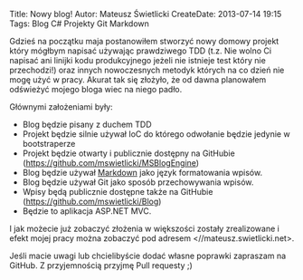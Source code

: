 Title: Nowy blog!
Autor: Mateusz Świetlicki
CreateDate: 2013-07-14 19:15
Tags:	Blog
		C#
		Projekty
		Git
		Markdown

Gdzieś na początku maja postanowiłem stworzyć nowy domowy projekt który mógłbym napisać używając prawdziwego TDD (t.z. Nie wolno Ci napisać ani linijki kodu produkcyjnego jeżeli nie istnieje test który nie przechodzi!) oraz innych nowoczesnych metodyk których na co dzień nie mogę użyć w pracy. 
Akurat tak się złożyło, że od dawna planowałem odświeżyć mojego bloga wiec na niego padło.

Głównymi założeniami były:
- Blog będzie pisany z duchem TDD
- Projekt będzie silnie używał IoC do którego odwołanie będzie jedynie w bootstraperze
- Projekt będzie otwarty i publicznie dostępny na GitHubie (<https://github.com/mswietlicki/MSBlogEngine>)
- Blog będzie używał [Markdown](http://daringfireball.net/projects/markdown/) jako język formatowania wpisów.
- Blog będzie używał Git jako sposób przechowywania wpisów.
- Wpisy będą publicznie dostępne także na GitHubie (<https://github.com/mswietlicki/Blog>)
- Będzie to aplikacja ASP.NET MVC.

I jak możecie już zobaczyć złożenia w większości zostały zrealizowane i efekt mojej pracy można zobaczyć pod adresem <//mateusz.swietlicki.net>.

Jeśli macie uwagi lub chcielibyście dodać własne poprawki zapraszam na GitHub. Z przyjemnością przyjmę Pull requesty ;)
 
 
